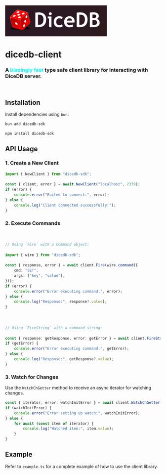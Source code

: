 <br/>
<img src="https://raw.githubusercontent.com/chidam333/dicedb-js/refs/heads/main/dicedb.png" alt="dicedb" height="100px"/>


# dicedb-client

<h3>A <span style="color: cyan;">blazingly fast</span> type safe client library for interacting with DiceDB server.</h3>

<br/>

## Installation

Install dependencies using `bun`:

```bash
bun add dicedb-sdk
```
```bash
npm install dicedb-sdk
```

## API Usage

### 1. Create a New Client

```ts
import { NewClient } from "dicedb-sdk";

const { client, error } = await NewClient("localhost", 7379);
if (error) {
    console.error("Failed to connect:", error);
} else {
    console.log("Client connected successfully!");
}
```

### 2. Execute Commands


```ts


// Using `Fire` with a Command object:

import { wire } from "dicedb-sdk";

const { response, error } = await client.Fire(wire.command({
    cmd: "SET",
    args: ["key", "value"],
}));
if (error) {
    console.error("Error executing command:", error);
} else {
    console.log("Response:", response?.value);
}



// Using `FireString` with a command string:

const { response: getResponse, error: getError } = await client.FireString("GET key");
if (getError) {
    console.error("Error executing command:", getError);
} else {
    console.log("Response:", getResponse?.value);
}
```

### 3. Watch for Changes

Use the `WatchChGetter` method to receive an async iterator for watching changes.

```ts
const { iterator, error: watchInitError } = await client.WatchChGetter(client);
if (watchInitError) {
    console.error("Error setting up watch:", watchInitError);
} else {
    for await (const item of iterator) {
        console.log("Watched item:", item.value);
    }
}
```

## Example

Refer to `example.ts` for a complete example of how to use the client library.